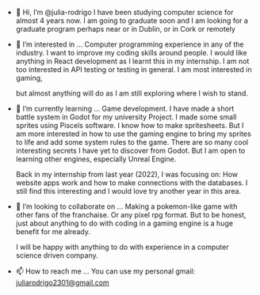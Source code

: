 - 👋 Hi, I’m @julia-rodrigo
     I have been studying computer science for almost 4 years now.
     I am going to graduate soon and I am looking for a graduate program
     perhaps near or in Dublin, or in Cork
     or remotely

- 👀 I’m interested in ... 
     Computer programming experience in any of the industry.
     I want to improve my coding skills around people. 
     I would like anything in React development as I learnt this in my internship.
     I am not too interested in API testing or testing in general.
     I am most interested in gaming, 
     
     but almost anything will do 
     as I am still exploring where I wish to stand.

- 🌱 I’m currently learning ... 
     Game development. I have made a short battle system in Godot for my university Project.
     I made some small sprites using Piscels software. I know how to make spritesheets.
     But I am more interested in how to use the gaming engine to bring my sprites to life 
     and add some system rules to the game.
     There are so many cool interesting secrets I have yet to discover from Godot. 
     But I am open to learning other engines, especially Unreal Engine.
     
     Back in my internship from last year (2022), I was focusing on:
     How website apps work and how to make connections with the databases. 
     I still find this interesting and I would love try another year in this area.
     

- 💞️ I’m looking to collaborate on ... 
     Making a pokemon-like game with other fans of the franchaise. Or any pixel rpg format. 
     But to be honest, just about anything to do with coding 
     in a gaming engine is a huge benefit for me already.
     
     I will be happy with anything to do with experience in a computer science driven company. 

- 📫 How to reach me ...
     You can use my personal gmail: juliarodrigo2301@gmail.com

<!---
julia-rodrigo/julia-rodrigo is a ✨ special ✨ repository because its `README.md` (this file) appears on your GitHub profile.
You can click the Preview link to take a look at your changes.
--->
